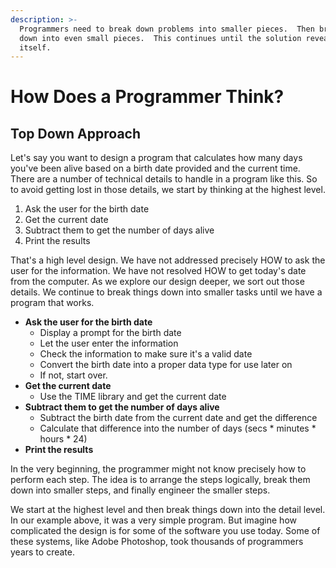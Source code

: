 ```yaml
---
description: >-
  Programmers need to break down problems into smaller pieces.  Then break those
  down into even small pieces.  This continues until the solution reveals
  itself.
---
```


# How Does a Programmer Think?

## Top Down Approach

Let's say you want to design a program that calculates how many days you've been alive based on a birth date provided and the current time.  There are a number of technical details to handle in a program like this.  So to avoid getting lost in those details, we start by thinking at the highest level. &#x20;

1. Ask the user for the birth date
2. Get the current date
3. Subtract them to get the number of days alive
4. Print the results

That's a high level design.  We have not addressed precisely HOW to ask the user for the information.  We have not resolved HOW to get today's date from the computer.  As we explore our design deeper, we sort out those details.  We continue to break things down into smaller tasks until we have a program that works.

* **Ask the user for the birth date**
  * Display a prompt for the birth date
  * Let the user enter the information
  * Check the information to make sure it's a valid date
  * Convert the birth date into a proper data type for use later on
  * If not, start over. &#x20;
* **Get the current date**
  * Use the TIME library and get the current date
* **Subtract them to get the number of days alive**
  * Subtract the birth date from the current date and get the difference
  * Calculate that difference into the number of days (secs \* minutes \* hours \* 24)
* **Print the results**

In the very beginning, the programmer might not know precisely how to perform each step.  The idea is to arrange the steps logically, break them down into smaller steps, and finally engineer the smaller steps.

We start at the highest level and then break things down into the detail level.   In our example above, it was a very simple program.  But imagine how complicated the design is for some of the software you use today.  Some of these systems, like Adobe Photoshop, took thousands of programmers years to create.
